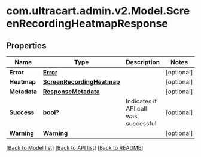 # com.ultracart.admin.v2.Model.ScreenRecordingHeatmapResponse
## Properties

Name | Type | Description | Notes
------------ | ------------- | ------------- | -------------
**Error** | [**Error**](Error.md) |  | [optional] 
**Heatmap** | [**ScreenRecordingHeatmap**](ScreenRecordingHeatmap.md) |  | [optional] 
**Metadata** | [**ResponseMetadata**](ResponseMetadata.md) |  | [optional] 
**Success** | **bool?** | Indicates if API call was successful | [optional] 
**Warning** | [**Warning**](Warning.md) |  | [optional] 


[[Back to Model list]](../README.md#documentation-for-models) [[Back to API list]](../README.md#documentation-for-api-endpoints) [[Back to README]](../README.md)

